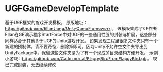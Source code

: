 # UGFGameDevelopTemplate
基于UGF框架的游戏开发模板，
原版地址：https://github.com/EllanJiang/UnityGameFramework 。
该模板集成了GF作者Ellan在GF演示程序StartForce中对UGF的一些通用性强的封装与扩展，这些部分同样适合于其他基于UGF的Unity游戏开发。
如果发现工程里很多文件夹只有一个新建的预制体，请不要奇怪，删除掉即可，因为Unity不允许空文件夹导出到UnityPackage中，保留这些文件夹是为了有一个现成的目录结构方便开发。
示例小游戏：https://github.com/CatImmortal/FlappyBirdFromFlappyBird.git 。
现已完成封装，无法继续修改
